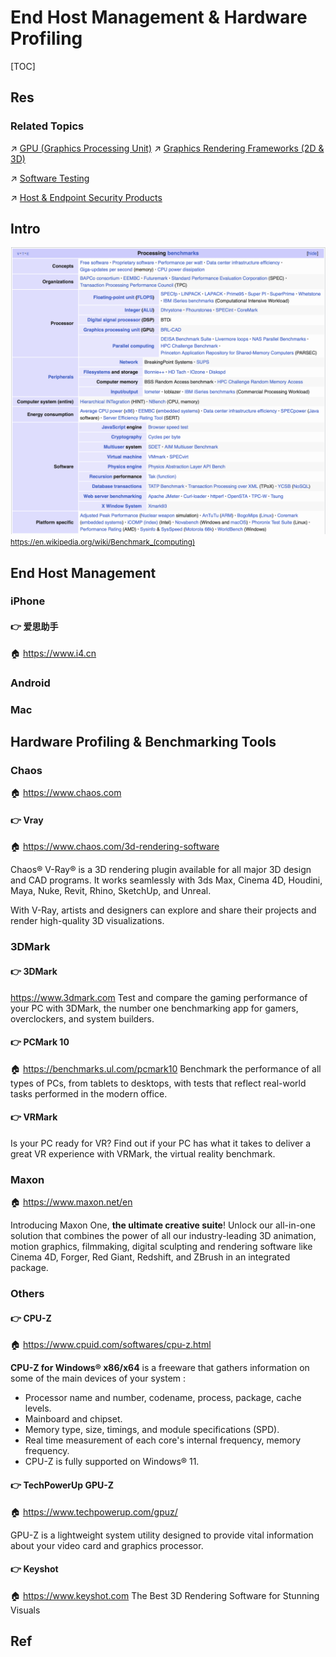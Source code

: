# End Host Management & Hardware Profiling

[TOC]



## Res
### Related Topics
↗ [GPU (Graphics Processing Unit)](../../👷🏾‍♂️%20Computer%20(Host)%20System/Computer%20Architecture/Computer%20Microarchitectures%20(Computer%20Organization)%20&%20von%20Neumann%20Model/🚦%20Computer%20Processors%20&%20Logic%20Chips/📌%20Microprocessor%20&%20Microprocessors%20Unit%20(MPU)/GPU%20(Graphics%20Processing%20Unit)/GPU%20(Graphics%20Processing%20Unit).md)
↗ [Graphics Rendering Frameworks (2D & 3D)](../../👩‍💻%20Computer%20Languages%20&%20Programming%20Methodology/🛠️%20Programming%20Tool%20Chain/🚠%20Application%20Runtimes%20&%20SDKs/🧩%20Media%20Processing%20&%20GUI%20SDK/🖼️%20Graphics%20Rendering%20Frameworks%20(2D%20&%203D)/Graphics%20Rendering%20Frameworks%20(2D%20&%203D).md)

↗ [Software Testing](../../../Software%20Engineering/🎭%20Software%20Quality%20Assurance%20(SQA)/🧪%20Software%20Testing/Software%20Testing.md)

↗ [Host & Endpoint Security Products](../../../CyberSecurity/⛈️%20Risk%20Management/🐺%20Risk%20Countermeasures%20&%20Security%20Control/🛌%20Comprehensive%20Defense%20Systems%20&%20Security%20Products/Host%20&%20Endpoint%20Security%20Products/Host%20&%20Endpoint%20Security%20Products.md)



## Intro
![](../../../../Assets/Pics/Screenshot%202024-07-15%20at%2010.24.05%20PM.png)
<small>https://en.wikipedia.org/wiki/Benchmark_(computing)</small>



## End Host Management
### iPhone
#### 👉 爱思助手
🏠 https://www.i4.cn


### Android


### Mac



## Hardware Profiling & Benchmarking Tools
### Chaos
🏠 https://www.chaos.com
#### 👉 Vray
🏠 https://www.chaos.com/3d-rendering-software

Chaos® V-Ray® is a 3D rendering plugin available for all major 3D design and CAD programs. It works seamlessly with 3ds Max, Cinema 4D, Houdini, Maya, Nuke, Revit, Rhino, SketchUp, and Unreal.  
  
With V-Ray, artists and designers can explore and share their projects and render high-quality 3D visualizations.


### 3DMark
#### 👉 3DMark
https://www.3dmark.com
Test and compare the gaming performance of your PC with 3DMark, the number one benchmarking app for gamers, overclockers, and system builders.
#### 👉 PCMark 10
🏠 https://benchmarks.ul.com/pcmark10
Benchmark the performance of all types of PCs, from tablets to desktops, with tests that reflect real-world tasks performed in the modern office.
#### 👉 VRMark
Is your PC ready for VR? Find out if your PC has what it takes to deliver a great VR experience with VRMark, the virtual reality benchmark.


### Maxon
🏠 https://www.maxon.net/en

Introducing Maxon One, **the ultimate creative suite**! Unlock our all-in-one solution that combines the power of all our industry-leading 3D animation, motion graphics, filmmaking, digital sculpting and rendering software like Cinema 4D, Forger, Red Giant, Redshift, and ZBrush in an integrated package.


### Others
#### 👉 CPU-Z
🏠 https://www.cpuid.com/softwares/cpu-z.html

**CPU-Z for Windows® x86/x64** is a freeware that gathers information on some of the main devices of your system :
- Processor name and number, codename, process, package, cache levels.
- Mainboard and chipset.
- Memory type, size, timings, and module specifications (SPD).
- Real time measurement of each core's internal frequency, memory frequency.
- CPU-Z is fully supported on Windows® 11.
#### 👉 TechPowerUp GPU-Z
🏠 https://www.techpowerup.com/gpuz/

GPU-Z is a lightweight system utility designed to provide vital information about your video card and graphics processor.
#### 👉 Keyshot
🏠 https://www.keyshot.com
The Best 3D Rendering Software for Stunning Visuals



## Ref

